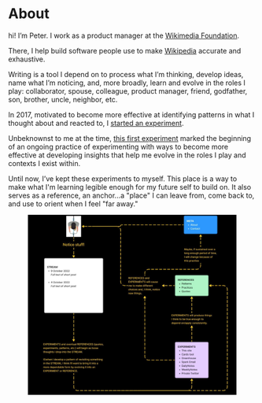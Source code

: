 # About

hi! I’m Peter. I work as a product manager at the [Wikimedia Foundation](https://wikimediafoundation.org/).&#x20;

There, I help build software people use to make [Wikipedia](https://en.wikipedia.org/wiki/List\_of\_Wikipedias) accurate and exhaustive.

Writing is a tool I depend on to process what I’m thinking, develop ideas, name what I’m noticing, and, more broadly, learn and evolve in the roles I play: collaborator, spouse, colleague, product manager, friend, godfather, son, brother, uncle, neighbor, etc.

In 2017, motivated to become more effective at identifying patterns in what I thought about and reacted to, I [started an experiment](experiment-dailynotes.md).&#x20;

Unbeknownst to me at the time, [this first experiment](experiment-dailynotes.md) marked the beginning of an ongoing practice of experimenting with ways to become more effective at developing insights that help me evolve in the roles I play and contexts I exist within.

Until now, I’ve kept these experiments to myself. This place is a way to make what I'm learning legible enough for my future self to build on. It also serves as a reference, an anchor...a "place" I can leave from, come back to, and use to orient when I feel "far away."



<figure><img src=".gitbook/assets/Ping-Practice.png" alt=""><figcaption></figcaption></figure>
